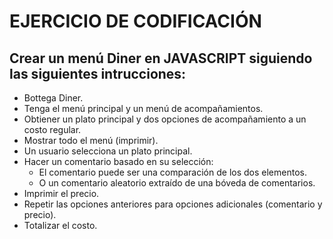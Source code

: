 # EJERCICIO DE CODIFICACIÓN
## Crear un menú Diner en JAVASCRIPT siguiendo las siguientes intrucciones:
* Bottega Diner.
* Tenga el menú principal y un menú de acompañamientos.
* Obtiener un plato principal y dos opciones de acompañamiento a un costo regular.
* Mostrar todo el menú (imprimir).
* Un usuario selecciona un plato principal.
* Hacer un comentario basado en su selección:
  * El comentario puede ser una comparación de los dos elementos.
  * O un comentario aleatorio extraído de una bóveda de comentarios.
* Imprimir el precio.
* Repetir las opciones anteriores para opciones adicionales (comentario y precio).
* Totalizar el costo.
